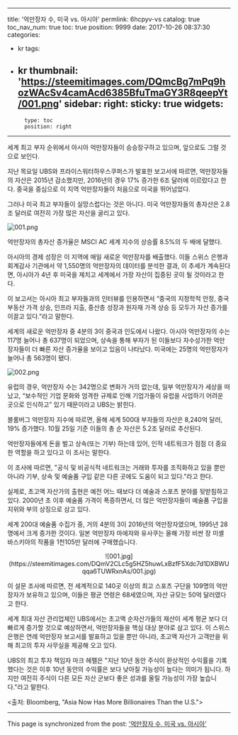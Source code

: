 
---
title: '억만장자 수, 미국 vs. 아시아'
permlink: 6hcpyv-vs
catalog: true
toc_nav_num: true
toc: true
position: 9999
date: 2017-10-26 08:37:30
categories:
- kr
tags:
- kr
thumbnail: 'https://steemitimages.com/DQmcBg7mPq9hozWAcSv4camAcd6385BfuTmaGY3R8qeepYt/001.png'
sidebar:
    right:
        sticky: true
widgets:
    -
        type: toc
        position: right
---


세계 최고 부자 순위에서 아시아 억만장자들이 승승장구하고 있으며, 앞으로도 그럴 것으로 보인다. 
  
지난 목요일 UBS와 프라이스워터하우스쿠퍼스가 발표한 보고서에 따르면, 억만장자들의 자산은 2015년 감소했지만, 2016년의 경우 17% 증가한 6조 달러에 이르렀다고 한다. 중국을 중심으로 이 지역 억만장자들이 처음으로 미국을 뛰어넘었다.
  
그러나 미국 최고 부자들이 실망스럽다는 것은 아니다. 미국 억만장자들의 총자산은 2.8조 달러로 여전히 가장 많은 자산을 굴리고 있다. 

![001.png](https://steemitimages.com/DQmcBg7mPq9hozWAcSv4camAcd6385BfuTmaGY3R8qeepYt/001.png)
  
억만장자의 총자산 증가율은 MSCI AC 세계 지수의 상승률 8.5%의 두 배에 달했다.
  
아시아의 경제 성장은 이 지역에 매일 새로운 억만장자를 배출했다. 이들 스위스 은행과 회계감사 기관에서 약 1,550명의 억만장자의 데이터를 분석한 결과, 이 추세가 계속된다면, 아시아가 4년 후 미국을 제치고 세계에서 가장 자산이 집중된 곳이 될 것이라고 한다. 
  
이 보고서는 아시아 최고 부자들과의 인터뷰를 인용하면서 “중국의 지정학적 안정, 중국 부동산 가격 상승, 인프라 지출, 중산층 성장과 원자재 가격 상승 등 모두가 자산 증가를 이끌고 있다."라고 말한다. 
  
세계의 새로운 억만장자 중 4분의 3이 중국과 인도에서 나왔다. 아시아 억만장자의 수는 117명 늘어나 총 637명이 되었으며, 상속을 통해 부자가 된 이들보다 자수성가한 억만장자들이 더 빠른 자산 증가율을 보이고 있음이 나타났다. 미국에는 25명의 억만장자가 늘어나 총 563명이 됐다.
 
![002.png](https://steemitimages.com/DQmR59MZkPgfkUmUXsy32jvGHmA7r8advBiLq9xW9FXtsTK/002.png)

유럽의 경우, 억만장자 수는 342명으로 변화가 거의 없는데, 일부 억만장자가 세상을 떠났고, “보수적인 기업 문화와 엄격한 규제로 인해 기업가들이 유럽을 사업하기 어려운 곳으로 인식하고” 있기 때문이라고 UBS는 밝힌다.
  
블룸버그 억만장자 지수에 따르면, 올해 세계 500대 부자들의 자산은 8,240억 달러, 19% 증가했다. 10월 25일 기준 이들의 총 순 자산은 5.2조 달러로 추산된다.
  
억만장자들에게 돈을 벌고 상속(또는 기부) 하는데 있어, 인적 네트워크가 점점 더 중요한 역할을 하고 있다고 이 조사는 말한다.
  
이 조사에 따르면, "공식 및 비공식적 네트워크는 거래와 투자를 조직화하고 있을 뿐만 아니라 기부, 상속 및 예술품 구입 같은 다른 곳에도 도움이 되고 있다."라고 한다. 
  
실제로, 초고액 자산가의 출현은 예전 어느 때보다 더 예술과 스포츠 분야를 뒷받침하고 있다. 2000년 초 이후 예술품 가격이 폭증하면서, 더 많은 억만장자들이 예술품 구입을 지위와 부의 상징으로 삼고 있다.   
 
세계 200대 예술품 수집가 중, 거의 4분의 3이 2016년의 억만장자였으며, 1995년 28명에서 크게 증가한 것이다. 일본 억만장자 마에자와 유사쿠는 올해 가장 비싼 장 미셸 바스키아의 작품을 1천105만 달러에 구매했습니다. 

<center>
![001.jpg](https://steemitimages.com/DQmV2CLc5g5HZ5huwLxBzfF5Xdc7d1DXBWUqqa6TUWRxnAs/001.jpg)
</center>
  
이 설문 조사에 따르면, 전 세계적으로 140곳 이상의 최고 스포츠 구단을 109명의 억만장자가 보유하고 있으며, 이들은 평균 연령은 68세였으며, 자산 규모는 50억 달러였다고 한다. 
  
세계 최대 자산 관리업체인 UBS에서는 초고액 순자산가들의 재산이 세계 평균 보다 더 빠르게 증가할 것으로 예상하면서, 억만장자들을 핵심 대상 분야로 삼고 있다. 이 스위스 은행은 연례 억만장자 보고서를 발표하고 있을 뿐만 아니라, 초고액 자산가 고객만을 위해 최고의 투자 사무실을 제공해 오고 있다. 
  
UBS의 최고 투자 책임자 마크 헤펠은 "지난 10년 동안 주식이 환상적인 수익률을 기록했다는 것은 이후 10년 동안의 수익률은 보다 낮아질 가능성이 높다는 의미가 됩니다. 하지만 여전히 주식이 다른 모든 자산 군보다 좋은 성과를 올릴 가능성이 가장 높습니다."라고 말한다. 
  
<출처: Bloomberg, "Asia Now Has More Billionaires Than the U.S.">

- - -

This page is synchronized from the post: ['억만장자 수, 미국 vs. 아시아'](https://steemit.com/@pius.pius/6hcpyv-vs)
